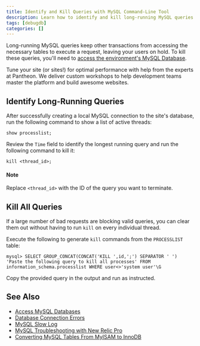 ```yaml
---
title: Identify and Kill Queries with MySQL Command-Line Tool
description: Learn how to identify and kill long-running MySQL queries on your WordPress or Drupal site in a few commands.
tags: [debugdb]
categories: []
---
```

Long-running MySQL queries keep other transactions from accessing the necessary tables to execute a request, leaving your users on hold. To kill these queries, you'll need to [access the environment's MySQL Database](/docs/mysql-access).

<Callout title="Agency DevOps Training" link="https://pantheon.io/agencies/learn-pantheon?docs">
<p>Tune your site (or sites!) for optimal performance with help from the experts at Pantheon. We deliver custom workshops to help development teams master the platform and build awesome websites.</p>
</Callout>

## Identify Long-Running Queries
After successfully creating a local MySQL connection to the site's database, run the following command to show a list of active threads:
```
show processlist;
```
Review the `Time` field to identify the longest running query and run the following command to kill it:
```
kill <thread_id>;
```
<div class="alert alert-info" role="alert">
<h4 class="info">Note</h4>
<p>Replace <code>&lt;thread_id&gt;</code> with the ID of the query you want to terminate.</p>
</div>

## Kill All Queries
If a large number of bad requests are blocking valid queries, you can clear them out without having to run `kill` on every individual thread.

Execute the following to generate `kill` commands from the `PROCESSLIST` table:
```
mysql> SELECT GROUP_CONCAT(CONCAT('KILL ',id,';') SEPARATOR ' ') 'Paste the following query to kill all processes' FROM information_schema.processlist WHERE user<>'system user'\G
```
Copy the provided query in the output and run as instructed.

## See Also
- [Access MySQL Databases](/docs/mysql-access)
- [Database Connection Errors](/docs/database-connection-errors)
- [MySQL Slow Log](/docs/mysql-slow-log/)
- [MySQL Troubleshooting with New Relic Pro](/docs/debug-mysql-new-relic/)
- [Converting MySQL Tables From MyISAM to InnoDB](/docs/myisam-to-innodb/)
